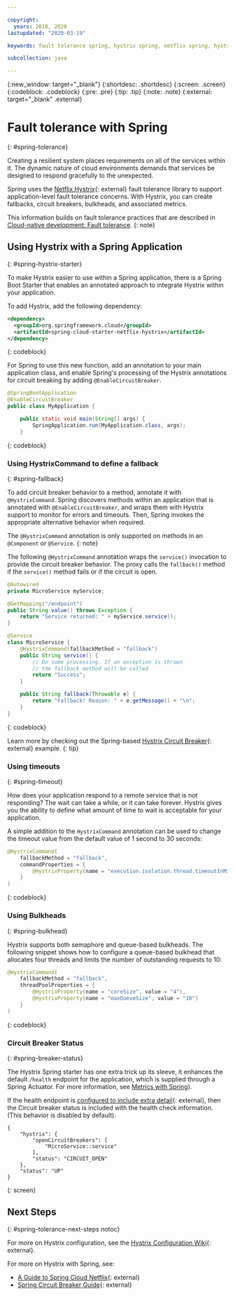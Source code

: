 ```yaml
---

copyright:
  years: 2018, 2020
lastupdated: "2020-03-19"

keywords: fault tolerance spring, hystrix spring, netflix spring, hystrixcommand spring, bulkhead spring, circuit breaker spring

subcollection: java

---
```


{:new_window: target="_blank"}
{:shortdesc: .shortdesc}
{:screen: .screen}
{:codeblock: .codeblock}
{:pre: .pre}
{:tip: .tip}
{:note: .note}
{:external: target="_blank" .external}

# Fault tolerance with Spring
{: #spring-tolerance}

Creating a resilient system places requirements on all of the services within it. The dynamic nature of cloud environments demands that services be designed to respond gracefully to the unexpected.

Spring uses the [Netflix Hystrix](https://github.com/Netflix/Hystrix/wiki){: external} fault tolerance library to support application-level fault tolerance concerns. With Hystrix, you can create fallbacks, circuit breakers, bulkheads, and associated metrics.

This information builds on fault tolerance practices that are described in [Cloud-native development: Fault tolerance](/docs/java?topic=cloud-native-fault-tolerance#fault-tolerance).
{: note}

## Using Hystrix with a Spring Application
{: #spring-hystrix-starter}

To make Hystrix easier to use within a Spring application, there is a Spring Boot Starter that enables an annotated approach to integrate Hystrix within your application.

To add Hystrix, add the following dependency:

```xml
<dependency>
  <groupId>org.springframework.cloud</groupId>
  <artifactId>spring-cloud-starter-netflix-hystrix</artifactId>
</dependency>
```
{: codeblock}

For Spring to use this new function, add an annotation to your main application class, and enable Spring's processing of the Hystrix annotations for circuit breaking by adding `@EnableCircuitBreaker`.

```java
@SpringBootApplication
@EnableCircuitBreaker
public class MyApplication {

	public static void main(String[] args) {
		SpringApplication.run(MyApplication.class, args);
	}
```
{: codeblock}

### Using HystrixCommand to define a fallback
{: #spring-fallback}

To add circuit breaker behavior to a method, annotate it with `@HystrixCommand`. Spring discovers methods within an application that is annotated with `@EnableCircuitBreaker`, and wraps them with Hystrix support to monitor for errors and timeouts. Then, Spring invokes the appropriate alternative behavior when required.

The `@HystrixCommand` annotation is only supported on methods in an `@Component` or `@Service`.
{: note}

The following `@HystrixCommand` annotation wraps the `service()` invocation to provide the circuit breaker behavior. The proxy calls the `fallback()` method if the `service()` method fails or if the circuit is open.

```java
@Autowired
private MicroService myService;

@GetMapping("/endpoint")
public String value() throws Exception {
    return "Service returned: " + myService.service();
}

@Service
class MicroService {
    @HystrixCommand(fallbackMethod = "fallback")
    public String service() {
        // Do some processing. If an exception is thrown
        // the fallback method will be called
        return "Success";
    }

    public String fallback(Throwable e) {
        return "Fallback! Reason: " + e.getMessage() + "\n";
    }
}
```
{: codeblock}

Learn more by checking out the Spring-based [Hystrix Circuit Breaker](https://spring.io/guides/gs/circuit-breaker/){: external} example.
{: tip}

### Using timeouts
{: #spring-timeout}

How does your application respond to a remote service that is not responding? The wait can take a while, or it can take forever. Hystrix gives you the ability to define what amount of time to wait is acceptable for your application.

A simple addition to the `HystrixCommand` annotation can be used to change the timeout value from the default value of 1 second to 30 seconds:

```java
@HystrixCommand(
    fallbackMethod = "fallback",
    commandProperties = {
        @HystrixProperty(name = "execution.isolation.thread.timeoutInMilliseconds", value = "30000"),
    }
)
```
{: codeblock}

### Using Bulkheads
{: #spring-bulkhead}

Hystrix supports both semaphore and queue-based bulkheads. The following snippet shows how to configure a queue-based bulkhead that allocates four threads and limits the number of outstanding requests to 10:

```java
@HystrixCommand(
    fallbackMethod = "fallback",
    threadPoolProperties = {
        @HystrixProperty(name = "coreSize", value = "4"),
        @HystrixProperty(name = "maxQueueSize", value = "10")
    }
)
```
{: codeblock}

### Circuit Breaker Status
{: #spring-breaker-status}

The Hystrix Spring starter has one extra trick up its sleeve, it enhances the default `/health` endpoint for the application, which is supplied through a Spring Actuator. For more information, see [Metrics with Spring](/docs/java?topic=java-spring-metrics#spring-metrics)).

If the health endpoint is [configured to include extra detail](https://docs.spring.io/spring-boot/docs/current/reference/html/production-ready-features.html#production-ready-endpoints){: external}, then the Circuit breaker status is included with the health check information. (This behavior is disabled by default).

```
{
    "hystrix": {
        "openCircuitBreakers": [
            "MicroService::service"
        ],
        "status": "CIRCUIT_OPEN"
    },
    "status": "UP"
}
```
{: screen}

## Next Steps
{: #spring-tolerance-next-steps notoc}

For more on Hystrix configuration, see the [Hystrix Configuration Wiki](https://github.com/Netflix/Hystrix/wiki/Configuration){: external}.

For more on Hystrix with Spring, see:

* [A Guide to Spring Cloud Netflix](https://www.baeldung.com/spring-cloud-netflix-hystrix){: external}
* [Spring Circuit Breaker Guide](https://spring.io/guides/gs/circuit-breaker/){: external}
